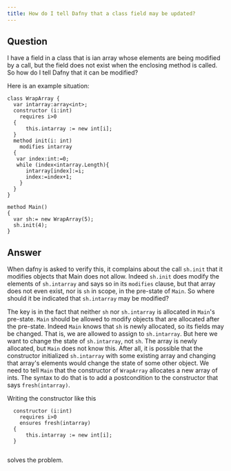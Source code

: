 ```yaml
---
title: How do I tell Dafny that a class field may be updated?
---
```


## Question

I have a field in a class that is ian array whose elements are being modified by a call, but the field does not exist when the enclosing method
is called. So how do I tell Dafny that it can be modified?

Here is an example situation:
```dafny
class WrapArray {
  var intarray:array<int>; 
  constructor (i:int) 
    requires i>0
  {
      this.intarray := new int[i];
  }
  method init(i: int)
    modifies intarray
  {
   var index:int:=0;
   while (index<intarray.Length){
      intarray[index]:=i;
      index:=index+1;
    }
  }
}

method Main()
{
  var sh:= new WrapArray(5);
  sh.init(4);
}
```

## Answer

When dafny is asked to verify this, it complains about the call `sh.init` that it modifies objects that
Main does not allow. Indeed `sh.init` does modify the elements of `sh.intarray` and says so in its `modifies` clause,
but that array does not even exist, nor is `sh` in scope, in the pre-state of `Main`. 
So where should it be indicated that `sh.intarray` may be modified?

The key is in the fact that neither `sh` nor `sh.intarray` is allocated in `Main`'s pre-state. `Main` should be allowed 
to modify objects that are allocated after the pre-state. Indeed `Main` knows that `sh` is newly allocated, so its fields
may be changed. That is, we are allowed to assign to `sh.intarray`. But here we want to change the state of `sh.intarray`,
not `sh`. The array is newly allocated, but `Main` does not know this.
After all, it is possible that the constructor initialized `sh.intarray` with some existing array and changing that array's elements
would change the state of some other object. We need to tell `Main` that the constructor of `WrapArray` allocates a new 
array of ints. The syntax to do that is to add a postcondition to the constructor that says `fresh(intarray)`.

Writing the constructor like this

```dafny
  constructor (i:int)
    requires i>0
    ensures fresh(intarray)
  {
      this.intarray := new int[i];
  }
  
```

solves the problem.
